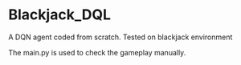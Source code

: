# Blackjack_DQL
A DQN agent coded from scratch. Tested on blackjack environment

The main.py is used to check the gameplay manually.
